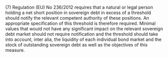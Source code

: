 (7) Regulation (EU) No 236/2012 requires that a natural or legal person holding a net short position in sovereign debt in excess of a threshold should notify the relevant competent authority of these positions. An appropriate specification of this threshold is therefore required. Minimal values that would not have any significant impact on the relevant sovereign debt market should not require notification and the threshold should take into account, inter alia, the liquidity of each individual bond market and the stock of outstanding sovereign debt as well as the objectives of this measure.